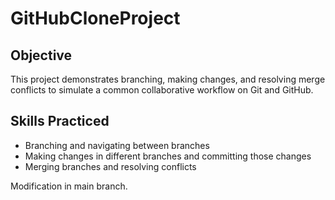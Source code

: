 # GitHubCloneProject

## Objective
This project demonstrates branching, making changes, and resolving merge conflicts to simulate a common collaborative workflow on Git and GitHub.

## Skills Practiced
- Branching and navigating between branches
- Making changes in different branches and committing those changes
- Merging branches and resolving conflicts

Modification in main branch.
